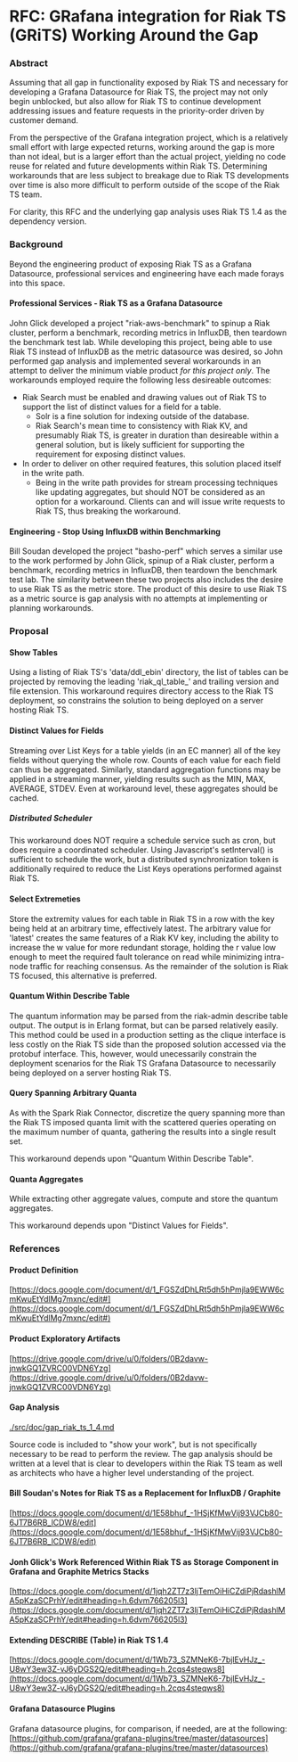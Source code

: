 # RFC: GRafana integration for Riak TS (GRiTS) Working Around the Gap

### Abstract
Assuming that all gap in functionality exposed by Riak TS and necessary for
developing a Grafana Datasource for Riak TS, the project may not only begin
unblocked, but also allow for Riak TS to continue development addressing issues
and feature requests in the priority-order driven by customer demand.

From the perspective of the Grafana integration project, which is a relatively
small effort with large expected returns, working around the gap is more than
not ideal, but is a larger effort than the actual project, yielding no code
reuse for related and future developments within Riak TS. Determining
workarounds that are less subject to breakage due to Riak TS developments over
time is also more difficult to perform outside of the scope of the Riak TS team.

For clarity, this RFC and the underlying gap analysis uses Riak TS 1.4 as the
dependency version.

### Background
Beyond the engineering product of exposing Riak TS as a Grafana Datasource,
professional services and engineering have each made forays into this space.

#### Professional Services - Riak TS as a Grafana Datasource
John Glick developed a project "riak-aws-benchmark" to spinup a Riak cluster,
perform a benchmark, recording metrics in InfluxDB, then teardown the benchmark
test lab. While developing this project, being able to use Riak TS instead of
InfluxDB as the metric datasource was desired, so John performed gap analysis
and implemented several workarounds in an attempt to deliver the minimum viable
product _for this project only_. The workarounds employed require the following
less desireable outcomes:

* Riak Search must be enabled and drawing values out of Riak TS to support the
list of distinct values for a field for a table.
  * Solr is a fine solution for indexing outside of the database.
  * Riak Search's mean time to consistency with Riak KV, and presumably Riak TS,
  is greater in duration than desireable within a general solution, but is
  likely sufficient for supporting the requirement for exposing distinct values.
* In order to deliver on other required features, this solution placed itself in
the write path.
  * Being in the write path provides for stream processing techniques like
  updating aggregates, but should NOT be considered as an option for a
  workaround. Clients can and will issue write requests to Riak TS, thus
  breaking the workaround.

#### Engineering - Stop Using InfluxDB within Benchmarking
Bill Soudan developed the project "basho-perf" which serves a similar use to the
work performed by John Glick, spinup of a Riak cluster, perform a benchmark,
recording metrics in InfluxDB, then teardown the benchmark test lab. The
similarity between these two projects also includes the desire to use Riak TS as
the metric store. The product of this desire to use Riak TS as a metric source
is gap analysis with no attempts at implementing or planning workarounds.

### Proposal
#### Show Tables
Using a listing of Riak TS's 'data/ddl_ebin' directory, the list of tables can be projected by removing the leading 'riak_ql_table_' and trailing version and file extension. This workaround requires directory access to the Riak TS deployment, so constrains the solution to being deployed on a server hosting Riak TS.

#### Distinct Values for Fields
Streaming over List Keys for a table yields (in an EC manner) all of the key fields without querying the whole row. Counts of each value for each field can thus be aggregated. Similarly, standard aggregation functions may be applied in a streaming manner, yielding results such as the MIN, MAX, AVERAGE, STDEV. Even at workaround level, these aggregates should be cached.

##### Distributed Scheduler
This workaround does NOT require a schedule service such as cron, but does
require a coordinated scheduler. Using Javascript's setInterval() is sufficient
to schedule the work, but a distributed synchronization token is additionally
required to reduce the List Keys operations performed against Riak TS.

#### Select Extremeties
Store the extremity values for each table in Riak TS in a row with the key being held at an arbitrary time, effectively latest. The arbitrary value for 'latest' creates the same features of a Riak KV key, including the ability to increase the w value for more redundant storage, holding the r value low enough to meet the required fault tolerance on read while minimizing intra-node traffic for reaching consensus. As the remainder of the solution is Riak TS focused, this alternative is preferred.

#### Quantum Within Describe Table
The quantum information may be parsed from the riak-admin describe table output. The output is in Erlang format, but can be parsed relatively easily. This method could be used in a production setting as the clique interface is less costly on the Riak TS side than the proposed solution accessed via the protobuf interface. This, however, would unecessarily constrain the deployment scenarios for the Riak TS Grafana Datasource to necessarily being deployed on a server hosting Riak TS.

#### Query Spanning Arbitrary Quanta
As with the Spark Riak Connector, discretize the query spanning more than the Riak TS imposed quanta limit with the scattered queries operating on the maximum number of quanta, gathering the results into a single result set.

This workaround depends upon "Quantum Within Describe Table".

#### Quanta Aggregates
While extracting other aggregate values, compute and store the quantum aggregates.

This workaround depends upon "Distinct Values for Fields".

### References
#### Product Definition
[https://docs.google.com/document/d/1_FGSZdDhLRt5dh5hPmjla9EWW6cmKwuEtYdlMg7mxnc/edit#](https://docs.google.com/document/d/1_FGSZdDhLRt5dh5hPmjla9EWW6cmKwuEtYdlMg7mxnc/edit#)

#### Product Exploratory Artifacts
[https://drive.google.com/drive/u/0/folders/0B2davw-jnwkGQ1ZVRC00VDN6Yzg](https://drive.google.com/drive/u/0/folders/0B2davw-jnwkGQ1ZVRC00VDN6Yzg)

#### Gap Analysis
[./src/doc/gap_riak_ts_1_4.md](./src/doc/gap_riak_ts_1_4.md)

Source code is included to "show your work", but is not specifically necessary
to be read to perform the review. The gap analysis should be written at a level
that is clear to developers within the Riak TS team as well as architects who
have a higher level understanding of the project. 

#### Bill Soudan's Notes for Riak TS as a Replacement for InfluxDB / Graphite
[https://docs.google.com/document/d/1E58bhuf_-1HSjKfMwVij93VJCb80-6JT7B6RB_lCDW8/edit](https://docs.google.com/document/d/1E58bhuf_-1HSjKfMwVij93VJCb80-6JT7B6RB_lCDW8/edit)

#### Jonh Glick's Work Referenced Within Riak TS as Storage Component in Grafana and Graphite Metrics Stacks
[https://docs.google.com/document/d/1jqh2ZT7z3ljTemOiHiCZdiPjRdashlMA5pKzaSCPrhY/edit#heading=h.6dvm766205l3](https://docs.google.com/document/d/1jqh2ZT7z3ljTemOiHiCZdiPjRdashlMA5pKzaSCPrhY/edit#heading=h.6dvm766205l3)

#### Extending DESCRIBE (Table) in Riak TS 1.4
[https://docs.google.com/document/d/1Wb73_SZMNeK6-7bjlEvHJz_-U8wY3ew3Z-vJ6yDGS2Q/edit#heading=h.2cqs4steqws8](https://docs.google.com/document/d/1Wb73_SZMNeK6-7bjlEvHJz_-U8wY3ew3Z-vJ6yDGS2Q/edit#heading=h.2cqs4steqws8)

#### Grafana Datasource Plugins
Grafana datasource plugins, for comparison, if needed, are at the following:
[https://github.com/grafana/grafana-plugins/tree/master/datasources](https://github.com/grafana/grafana-plugins/tree/master/datasources)
